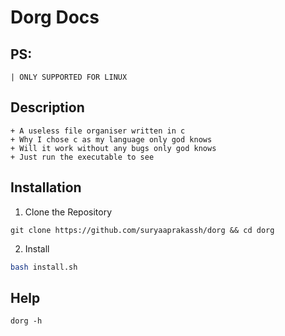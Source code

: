 # Dorg Docs

## PS:

    | ONLY SUPPORTED FOR LINUX

## Description

    + A useless file organiser written in c
    + Why I chose c as my language only god knows
    + Will it work without any bugs only god knows
    + Just run the executable to see

## Installation

1. Clone the Repository

```
git clone https://github.com/suryaaprakassh/dorg && cd dorg
```

2. Install

```bash
bash install.sh
```

## Help

`dorg -h`
